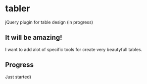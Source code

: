 # tabler
jQuery plugin for table design (in progress)

## It will be amazing!
I want to add alot of specific tools for create very beautyfull tables.

## Progress
Just started) 
